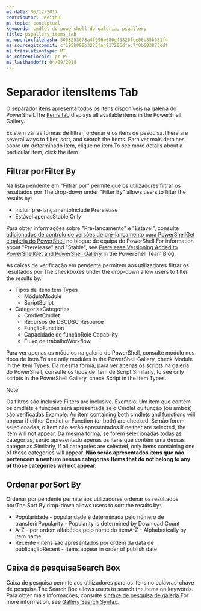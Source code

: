 ```yaml
---
ms.date: 06/12/2017
contributor: JKeithB
ms.topic: conceptual
keywords: cmdlet do powershell do galeria, psgallery
title: psgallery_items_tab
ms.openlocfilehash: 5058253678a4f996b080e43820fee06b35b681f4
ms.sourcegitcommit: cf195b090b3223fa4917206dfec7f0b603873cdf
ms.translationtype: MT
ms.contentlocale: pt-PT
ms.lasthandoff: 04/09/2018
---
```

# <a name="items-tab"></a><span data-ttu-id="d6505-103">Separador itens</span><span class="sxs-lookup"><span data-stu-id="d6505-103">Items Tab</span></span>

<span data-ttu-id="d6505-104">O [separador itens](https://www.powershellgallery.com/items) apresenta todos os itens disponíveis na galeria do PowerShell.</span><span class="sxs-lookup"><span data-stu-id="d6505-104">The [Items tab](https://www.powershellgallery.com/items) displays all available items in the PowerShell Gallery.</span></span>

<span data-ttu-id="d6505-105">Existem várias formas de filtrar, ordenar e os itens de pesquisa.</span><span class="sxs-lookup"><span data-stu-id="d6505-105">There are several ways to filter, sort, and search the items.</span></span>
<span data-ttu-id="d6505-106">Para ver mais detalhes sobre um determinado item, clique no item.</span><span class="sxs-lookup"><span data-stu-id="d6505-106">To see more details about a particular item, click the item.</span></span>

## <a name="filter-by"></a><span data-ttu-id="d6505-107">Filtrar por</span><span class="sxs-lookup"><span data-stu-id="d6505-107">Filter By</span></span>

<span data-ttu-id="d6505-108">Na lista pendente em "Filtrar por" permite que os utilizadores filtrar os resultados por:</span><span class="sxs-lookup"><span data-stu-id="d6505-108">The drop-down under "Filter By" allows users to filter the results by:</span></span>
* <span data-ttu-id="d6505-109">Incluir pré-lançamento</span><span class="sxs-lookup"><span data-stu-id="d6505-109">Include Prerelease</span></span>
* <span data-ttu-id="d6505-110">Estável apenas</span><span class="sxs-lookup"><span data-stu-id="d6505-110">Stable Only</span></span>

<span data-ttu-id="d6505-111">Para obter informações sobre "Pré-lançamento" e "Estável", consulte [adicionados de controlo de versões de pré-lançamento para PowerShellGet e galeria do PowerShell](https://blogs.msdn.microsoft.com/powershell/2017/12/05/prerelease-versioning-added-to-powershellget-and-powershell-gallery/) no blogue de equipa do PowerShell.</span><span class="sxs-lookup"><span data-stu-id="d6505-111">For information about "Prerelease" and "Stable", see [Prerelease Versioning Added to PowerShellGet and PowerShell Gallery](https://blogs.msdn.microsoft.com/powershell/2017/12/05/prerelease-versioning-added-to-powershellget-and-powershell-gallery/) in the PowerShell Team Blog.</span></span>

<span data-ttu-id="d6505-112">As caixas de verificação em pendente permitem aos utilizadores filtrar os resultados por:</span><span class="sxs-lookup"><span data-stu-id="d6505-112">The checkboxes under the drop-down allow users to filter the results by:</span></span>
* <span data-ttu-id="d6505-113">Tipos de itens</span><span class="sxs-lookup"><span data-stu-id="d6505-113">Item Types</span></span>
  - <span data-ttu-id="d6505-114">Módulo</span><span class="sxs-lookup"><span data-stu-id="d6505-114">Module</span></span>
  - <span data-ttu-id="d6505-115">Script</span><span class="sxs-lookup"><span data-stu-id="d6505-115">Script</span></span>
* <span data-ttu-id="d6505-116">Categorias</span><span class="sxs-lookup"><span data-stu-id="d6505-116">Categories</span></span>
  - <span data-ttu-id="d6505-117">Cmdlet</span><span class="sxs-lookup"><span data-stu-id="d6505-117">Cmdlet</span></span>
  - <span data-ttu-id="d6505-118">Recursos de DSC</span><span class="sxs-lookup"><span data-stu-id="d6505-118">DSC Resource</span></span>
  - <span data-ttu-id="d6505-119">Função</span><span class="sxs-lookup"><span data-stu-id="d6505-119">Function</span></span>
  - <span data-ttu-id="d6505-120">Capacidade de função</span><span class="sxs-lookup"><span data-stu-id="d6505-120">Role Capability</span></span>
  - <span data-ttu-id="d6505-121">Fluxo de trabalho</span><span class="sxs-lookup"><span data-stu-id="d6505-121">Workflow</span></span>

<span data-ttu-id="d6505-122">Para ver apenas os módulos na galeria do PowerShell, consulte módulo nos tipos de Item.</span><span class="sxs-lookup"><span data-stu-id="d6505-122">To see only modules in the PowerShell Gallery, check Module in the Item Types.</span></span>
<span data-ttu-id="d6505-123">Da mesma forma, para ver apenas os scripts na galeria do PowerShell, consulte os tipos de Item de Script.</span><span class="sxs-lookup"><span data-stu-id="d6505-123">Similarly, to see only scripts in the PowerShell Gallery, check Script in the Item Types.</span></span>

> [!NOTE]
> <span data-ttu-id="d6505-124">Os filtros são inclusive.</span><span class="sxs-lookup"><span data-stu-id="d6505-124">Filters are inclusive.</span></span>
> <span data-ttu-id="d6505-125">Exemplo: Um item que contém os cmdlets e funções será apresentada se o Cmdlet ou função (ou ambos) são verificadas.</span><span class="sxs-lookup"><span data-stu-id="d6505-125">Example: An item containing both cmdlets and functions will appear if either Cmdlet or Function (or both) are checked.</span></span>
> <span data-ttu-id="d6505-126">Se não forem selecionadas, o item não serão apresentados.</span><span class="sxs-lookup"><span data-stu-id="d6505-126">If neither are selected, the item will not appear.</span></span>
> <span data-ttu-id="d6505-127">Da mesma forma, se forem selecionadas todas as categorias, serão apresentado apenas os itens que contêm uma dessas categorias.</span><span class="sxs-lookup"><span data-stu-id="d6505-127">Similarly, if all categories are selected, only items containing one of those categories will appear.</span></span>
> <span data-ttu-id="d6505-128">**Não serão apresentados itens que não pertencem a nenhum nessas categorias.**</span><span class="sxs-lookup"><span data-stu-id="d6505-128">**Items that do not belong to any of those categories will not appear.**</span></span>

## <a name="sort-by"></a><span data-ttu-id="d6505-129">Ordenar por</span><span class="sxs-lookup"><span data-stu-id="d6505-129">Sort By</span></span>

<span data-ttu-id="d6505-130">Ordenar por pendente permite aos utilizadores ordenar os resultados por:</span><span class="sxs-lookup"><span data-stu-id="d6505-130">The Sort By drop-down allows users to sort the results by:</span></span>
* <span data-ttu-id="d6505-131">Popularidade - popularidade é determinada pelo número de transferir</span><span class="sxs-lookup"><span data-stu-id="d6505-131">Popularity - Popularity is determined by Download Count</span></span>
* <span data-ttu-id="d6505-132">A-Z - por ordem alfabética pelo nome do item</span><span class="sxs-lookup"><span data-stu-id="d6505-132">A-Z - Alphabetically by item name</span></span>
* <span data-ttu-id="d6505-133">Recente - itens são apresentados por ordem da data de publicação</span><span class="sxs-lookup"><span data-stu-id="d6505-133">Recent - Items appear in order of publish date</span></span>

## <a name="search-box"></a><span data-ttu-id="d6505-134">Caixa de pesquisa</span><span class="sxs-lookup"><span data-stu-id="d6505-134">Search Box</span></span>

<span data-ttu-id="d6505-135">Caixa de pesquisa permite aos utilizadores para os itens no palavras-chave de pesquisa.</span><span class="sxs-lookup"><span data-stu-id="d6505-135">The Search Box allows users to search the items on keywords.</span></span>
<span data-ttu-id="d6505-136">Para obter mais informações, consulte [sintaxe de pesquisa de galeria](psgallery_search_syntax.md).</span><span class="sxs-lookup"><span data-stu-id="d6505-136">For more information, see [Gallery Search Syntax](psgallery_search_syntax.md).</span></span>